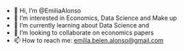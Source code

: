 - 👋 Hi, I’m @EmiliaAlonso
- 👀 I’m interested in Economics, Data Science and Make up
- 🌱 I’m currently learning about Data Science and
- 💞️ I’m looking to collaborate on economics papers
- 📫 How to reach me: emilia.belen.alonso@gmail.com

<!---
EmiliaAlonso/EmiliaAlonso is a ✨ special ✨ repository because its `README.md` (this file) appears on your GitHub profile.
You can click the Preview link to take a look at your changes.
--->
